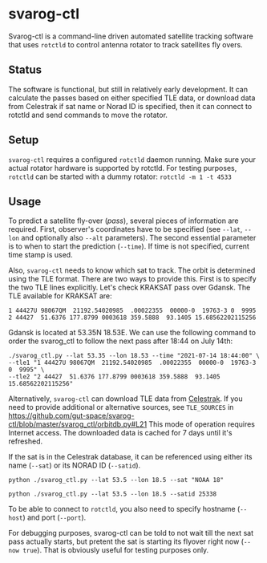 # svarog-ctl

Svarog-ctl is a command-line driven automated satellite tracking software
that uses `rotctld` to control antenna rotator to track satellites fly overs.

## Status

The software is functional, but still in relatively early development. It can calculate the passes
based on either specified TLE data, or download data from Celestrak if sat name or Norad ID is
specified, then it can connect to rotctld and send commands to move the rotator.

## Setup

`svarog-ctl` requires a configured `rotctld` daemon running. Make sure your actual
rotator hardware is supported by rotctld. For testing purposes, `rotctld` can be started
with a dummy rotator: `rotctld -m 1 -t 4533`

## Usage

To predict a satellite fly-over (_pass_), several pieces of information are required.
First, observer's coordinates have to be specified (see `--lat`, `--lon` and optionally
also `--alt` parameters). The second essential parameter is to when to start the
prediction (`--time`). If time is not specified, current time stamp is used.

Also, `svarog-ctl` needs to know which sat to track. The orbit is determined using the TLE format.
There are two ways to provide this. First is to specify the two TLE lines explicitly.
Let's check KRAKSAT pass over Gdansk. The TLE available for KRAKSAT are:

```
1 44427U 98067QM  21192.54020985  .00022355  00000-0  19763-3 0  9995
2 44427  51.6376 177.8799 0003618 359.5888  93.1405 15.68562202115256
```

Gdansk is located at 53.35N 18.53E. We can use the following command to order the svarog_ctl
to follow the next pass after 18:44 on July 14th:

```shell
./svarog_ctl.py --lat 53.35 --lon 18.53 --time "2021-07-14 18:44:00" \
--tle1 "1 44427U 98067QM  21192.54020985  .00022355  00000-0  19763-3 0  9995" \
--tle2 "2 44427  51.6376 177.8799 0003618 359.5888  93.1405 15.68562202115256"
```

Alternatively, `svarog-ctl` can download TLE data from [Celestrak](https://celestrak.com/NORAD/elements/active.txt).
If you need to provide additional or alternative sources, see `TLE_SOURCES` in
https://github.com/gut-space/svarog-ctl/blob/master/svarog_ctl/orbitdb.py#L21
This mode of operation requires Internet access. The downloaded data is cached
for 7 days until it's refreshed.

If the sat is in the Celestrak database, it can be referenced using either its
name (`--sat`) or its NORAD ID (`--satid`).

```shell
python ./svarog_ctl.py --lat 53.5 --lon 18.5 --sat "NOAA 18"
```

```shell
python ./svarog_ctl.py --lat 53.5 --lon 18.5 --satid 25338
```

To be able to connect to `rotctld`, you also need to specify hostname (`--host`) and port
(`--port`).

For debugging purposes, svarog-ctl can be told to not wait till the next sat pass actually starts,
but pretent the sat is starting its flyover right now (`--now true`). That is obviously useful
for testing purposes only.
